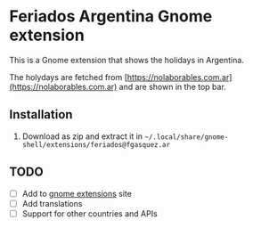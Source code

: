 # Feriados Argentina Gnome extension

This is a Gnome extension that shows the holidays in Argentina.

The holydays are fetched from [https://nolaborables.com.ar](https://nolaborables.com.ar) and are shown in the top bar.

## Installation

1. Download as zip and extract it in `~/.local/share/gnome-shell/extensions/feriados@fgasquez.ar`

## TODO
- [ ] Add to [gnome extensions](https://extensions.gnome.org/) site
- [ ] Add translations
- [ ] Support for other countries and APIs
